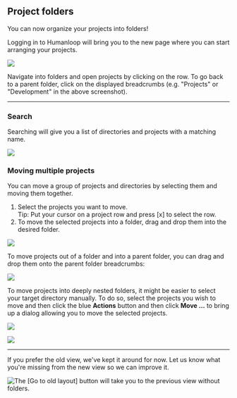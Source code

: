 ## Project folders

You can now organize your projects into folders! 

Logging in to Humanloop will bring you to the new page where you can start arranging your projects.

![](../assets/images/3673cde-image.png)

Navigate into folders and open projects by clicking on the row. To go back to a parent folder, click on the displayed breadcrumbs (e.g. "Projects" or "Development" in the above screenshot).

***

### Search

Searching will give you a list of directories and projects with a matching name.

![](../assets/images/3275f52-image.png)

### Moving multiple projects

You can move a group of projects and directories by selecting them and moving them together.

1. Select the projects you want to move.  
   Tip: Put your cursor on a project row and press [x] to select the row.
2. To move the selected projects into a folder, drag and drop them into the desired folder.

![](../assets/images/536793b-image.png)

To move projects out of a folder and into a parent folder, you can drag and drop them onto the parent folder breadcrumbs:

![](../assets/images/3327cbc-image.png)

To move projects into deeply nested folders, it might be easier to select your target directory manually. To do so, select the projects you wish to move and then click the blue **Actions** button and then click **Move ...** to bring up a dialog allowing you to move the selected projects.

![](../assets/images/4e1ee98-image.png)

![](../assets/images/a20405d-image.png)

***

If you prefer the old view, we've kept it around for now. Let us know what you're missing from the new view so we can improve it.

<img src="../assets/images/964f56e-image.png" alt="The [Go to old layout] button will take you to the previous view without folders." />